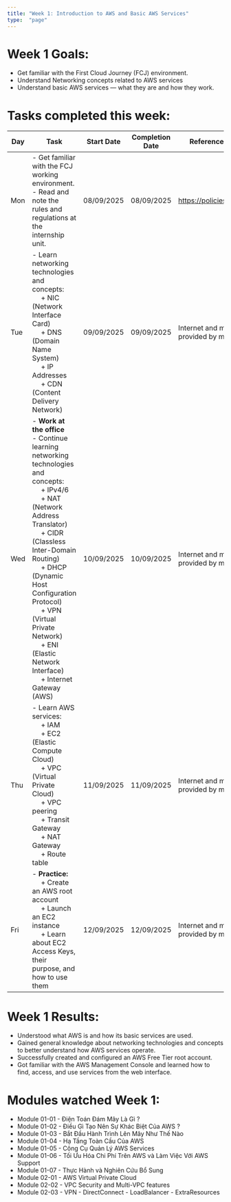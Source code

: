 ```yaml
---
title: "Week 1: Introduction to AWS and Basic AWS Services"
type:  "page"
---
```


# Week 1 Goals:

* Get familiar with the First Cloud Journey (FCJ) environment.
* Understand Networking concepts related to AWS services
* Understand basic AWS services — what they are and how they work.

# Tasks completed this week:

| Day | Task                                                                                                                                                                                                                                                                                                                                                                                             | Start Date | Completion Date | Reference Material                         |
|-----|--------------------------------------------------------------------------------------------------------------------------------------------------------------------------------------------------------------------------------------------------------------------------------------------------------------------------------------------------------------------------------------------------|------------|-----------------|--------------------------------------------|
| Mon | - Get familiar with the FCJ working environment. <br/> - Read and note the rules and regulations at the internship unit.                                                                                                                                                                                                                                                                         | 08/09/2025 | 08/09/2025      | <https://policies.fcjuni.com/>             |
| Tue | - Learn networking technologies and concepts: <br>&emsp; + NIC (Network Interface Card) <br>&emsp; + DNS (Domain Name System) <br>&emsp; + IP Addresses <br>&emsp; + CDN (Content Delivery Network)                                                                                                                                                                                              | 09/09/2025 | 09/09/2025      | Internet and materials provided by mentors |
| Wed | - **Work at the office** <br> - Continue learning networking technologies and concepts: <br>&emsp; + IPv4/6 <br>&emsp; + NAT (Network Address Translator) <br>&emsp; + CIDR (Classless Inter-Domain Routing) <br>&emsp; + DHCP (Dynamic Host Configuration Protocol) <br>&emsp; + VPN (Virtual Private Network) <br>&emsp; + ENI (Elastic Network Interface) <br>&emsp; + Internet Gateway (AWS) | 10/09/2025 | 10/09/2025      | Internet and materials provided by mentors |
| Thu | - Learn AWS services: <br>&emsp; + IAM <br>&emsp; + EC2 (Elastic Compute Cloud) <br>&emsp; + VPC (Virtual Private Cloud) <br>&emsp; + VPC peering <br>&emsp; + Transit Gateway <br>&emsp; + NAT Gateway <br>&emsp; + Route table                                                                                                                                                                 | 11/09/2025 | 11/09/2025      | Internet and materials provided by mentors |
| Fri | - **Practice:** <br>&emsp; + Create an AWS root account <br>&emsp; + Launch an EC2 instance <br>&emsp; + Learn about EC2 Access Keys, their purpose, and how to use them                                                                                                                                                                                                                         | 12/09/2025 | 12/09/2025      | Internet and materials provided by mentors |

# Week 1 Results:

* Understood what AWS is and how its basic services are used.
* Gained general knowledge about networking technologies and concepts to better understand how AWS services operate.
* Successfully created and configured an AWS Free Tier root account.
* Got familiar with the AWS Management Console and learned how to find, access, and use services from the web interface.

# Modules watched Week 1:
- Module 01-01 - Điện Toán Đám Mây Là Gì ?
- Module 01-02 - Điều Gì Tạo Nên Sự Khác Biệt Của AWS ?
- Module 01-03 - Bắt Đầu Hành Trình Lên Mây Như Thế Nào
- Module 01-04 - Hạ Tầng Toàn Cầu Của AWS
- Module 01-05 - Công Cụ Quản Lý AWS Services
- Module 01-06 - Tối Ưu Hóa Chi Phí Trên AWS và Làm Việc Với AWS Support
- Module 01-07 - Thực Hành và Nghiên Cứu Bổ Sung
- Module 02-01 - AWS Virtual Private Cloud
- Module 02-02 - VPC Security and Multi-VPC features
- Module 02-03 - VPN - DirectConnect - LoadBalancer - ExtraResources
